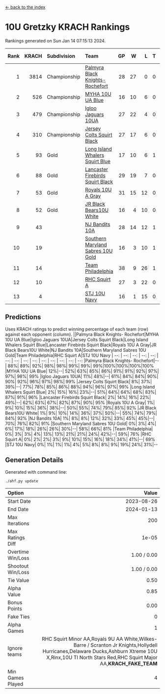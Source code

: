 [<- back to the index](readme.md)
# 10U Gretzky KRACH Rankings
Rankings generated on Sun Jan 14 07:15:13 2024.

Rank|KRACH|Subdivision|Team|GP|W|L|T|OTW|OTL|SoS|Exp Wins|Win Diff
---:|---:|:---|:---|---:|---:|---:|---:|---:|---:|---:|---:|---:
1|3814|Championship|[Palmyra Black Knights- Rochefort](https://gamesheetstats.com/seasons/3659/teams/140260/schedule)|28|27|0|0|0|1|167|27.8|-0.0
2|526|Championship|[MYHA 10U UA Blue](https://gamesheetstats.com/seasons/3659/teams/140258/schedule)|16|10|6|0|0|0|1034|10.8|-0.0
3|479|Championship|[Igloo Jaguars 10UA](https://gamesheetstats.com/seasons/3659/teams/140253/schedule)|27|22|4|0|0|1|258|22.9|0.0
4|310|Championship|[Jersey Colts Squirt Black](https://gamesheetstats.com/seasons/3659/teams/140254/schedule)|27|17|6|0|1|3|677|18.9|0.0
5|93|Gold|[Long Island Whalers Squirt Blue](https://gamesheetstats.com/seasons/3659/teams/140257/schedule)|17|10|6|1|0|0|483|11.4|0.0
6|88|Gold|[Lancaster Firebirds Squirt Black](https://gamesheetstats.com/seasons/3659/teams/140256/schedule)|29|19|7|0|2|1|193|21.9|0.0
7|53|Gold|[Royals 10U A Gray](https://gamesheetstats.com/seasons/3659/teams/140262/schedule)|31|15|12|0|2|2|229|17.9|0.0
8|52|Gold|[JR Black Bears10U White](https://gamesheetstats.com/seasons/3659/teams/140255/schedule)|16|4|10|0|1|1|830|5.9|0.0
9|43||[NJ Bandits 10A](https://gamesheetstats.com/seasons/3659/teams/140259/schedule)|28|14|12|1|0|1|120|15.4|0.0
10|19||[Southern Maryland Sabres 10U Gold](https://gamesheetstats.com/seasons/3659/teams/140263/schedule)|16|3|10|1|2|0|84|6.4|0.0
11|14||[Team Philadelphia](https://gamesheetstats.com/seasons/3659/teams/140265/schedule)|38|9|26|1|0|2|503|10.4|0.0
12|10||[RHC Squirt A](https://gamesheetstats.com/seasons/3659/teams/140261/schedule)|27|3|22|0|2|0|107|5.9|0.0
13|4||[STJ 10U Navy](https://gamesheetstats.com/seasons/3659/teams/140264/schedule)|16|1|15|0|0|0|756|1.9|0.0

## Predictions
Uses KRACH ratings to predict winning percentage of each team (row) against each opponent (column).
||Palmyra Black Knights- Rochefort|MYHA 10U UA Blue|Igloo Jaguars 10UA|Jersey Colts Squirt Black|Long Island Whalers Squirt Blue|Lancaster Firebirds Squirt Black|Royals 10U A Gray|JR Black Bears10U White|NJ Bandits 10A|Southern Maryland Sabres 10U Gold|Team Philadelphia|RHC Squirt A|STJ 10U Navy
| --: | --: | --: | --: | --: | --: | --: | --: | --: | --: | --: | --: | --: | --: 
|Palmyra Black Knights- Rochefort|--| 88%| 89%| 92%| 98%| 98%| 99%| 99%| 99%|100%|100%|100%|100%
|MYHA 10U UA Blue| 12%|--| 52%| 63%| 85%| 86%| 91%| 91%| 92%| 97%| 97%| 98%| 99%
|Igloo Jaguars 10UA| 11%| 48%|--| 61%| 84%| 84%| 90%| 90%| 92%| 96%| 97%| 98%| 99%
|Jersey Colts Squirt Black|  8%| 37%| 39%|--| 77%| 78%| 85%| 86%| 88%| 94%| 96%| 97%| 99%
|Long Island Whalers Squirt Blue|  2%| 15%| 16%| 23%|--| 51%| 64%| 64%| 68%| 83%| 87%| 91%| 96%
|Lancaster Firebirds Squirt Black|  2%| 14%| 16%| 22%| 49%|--| 62%| 63%| 67%| 82%| 87%| 90%| 95%
|Royals 10U A Gray|  1%|  9%| 10%| 15%| 36%| 38%|--| 50%| 55%| 74%| 79%| 85%| 92%
|JR Black Bears10U White|  1%|  9%| 10%| 14%| 36%| 37%| 50%|--| 55%| 74%| 79%| 84%| 92%
|NJ Bandits 10A|  1%|  8%|  8%| 12%| 32%| 33%| 45%| 45%|--| 70%| 76%| 82%| 91%
|Southern Maryland Sabres 10U Gold|  0%|  3%|  4%|  6%| 17%| 18%| 26%| 26%| 30%|--| 58%| 66%| 81%
|Team Philadelphia|  0%|  3%|  3%|  4%| 13%| 13%| 21%| 21%| 24%| 42%|--| 59%| 76%
|RHC Squirt A|  0%|  2%|  2%|  3%|  9%| 10%| 15%| 16%| 18%| 34%| 41%|--| 69%
|STJ 10U Navy|  0%|  1%|  1%|  1%|  4%|  5%|  8%|  8%|  9%| 19%| 24%| 31%|--

## Generation Details

Generated with command line:
```
./ahf.py update
```

| Option | Value |
| :----- | ----: |
| Start Date | 2023-08-26 |
| End Date | 2024-01-13 |
| Max Iterations | 200 |
| Max Ratings Diff | 1e-05 |
| Overtime Win/Loss | 1.00 / 0.00 |
| Shootout Win/Loss | 1.00 / 0.00 |
| Tie Value | 0.50 |
| Alpha Value | 0.85 |
| Bonus Points | 0.00 |
| Fake Ties | 0 |
| Alpha Games | 1 |
| Ignore teams | RHC Squirt Minor AA,Royals 9U AA White,Wilkes-Barre / Scranton Jr Knights,Hollydell Hurricanes,Delaware Ducks,Ashburn Xtreme 10U X,Rinx,10U TI North Stars Red,RHC Squirt Major AA,__KRACH_FAKE_TEAM__ |
| Min Games Played | 4 |

